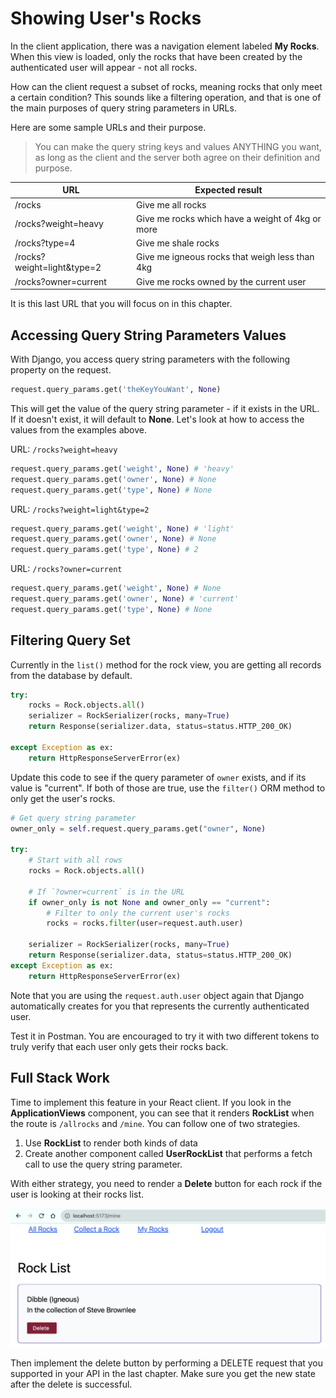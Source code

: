# Showing User's Rocks

In the client application, there was a navigation element labeled **My Rocks**. When this view is loaded, only the rocks that have been created by the authenticated user will appear - not all rocks.

How can the client request a subset of rocks, meaning rocks that only meet a certain condition? This sounds like a filtering operation, and that is one of the main purposes of query string parameters in URLs.

Here are some sample URLs and their purpose.

> You can make the query string keys and values ANYTHING you want, as long as the client and the server both agree on their definition and purpose.

| URL | Expected result |
|--|--|
| /rocks | Give me all rocks |
| /rocks?weight=heavy | Give me rocks which have a weight of 4kg or more |
| /rocks?type=4 | Give me shale rocks |
| /rocks?weight=light&type=2 | Give me igneous rocks that weigh less than 4kg |
| /rocks?owner=current | Give me rocks owned by the current user |

It is this last URL that you will focus on in this chapter.

## Accessing Query String Parameters Values

With Django, you access query string parameters with the following property on the request.

```py
request.query_params.get('theKeyYouWant', None)
```

This will get the value of the query string parameter - if it exists in the URL. If it doesn't exist, it will default to **None**. Let's look at how to access the values from the examples above.

URL: `/rocks?weight=heavy`

```py
request.query_params.get('weight', None) # 'heavy'
request.query_params.get('owner', None) # None
request.query_params.get('type', None) # None
```

URL: `/rocks?weight=light&type=2`

```py
request.query_params.get('weight', None) # 'light'
request.query_params.get('owner', None) # None
request.query_params.get('type', None) # 2
```

URL: `/rocks?owner=current`

```py
request.query_params.get('weight', None) # None
request.query_params.get('owner', None) # 'current'
request.query_params.get('type', None) # None
```

## Filtering Query Set

Currently in the `list()` method for the rock view, you are getting all records from the database by default.

```py
try:
    rocks = Rock.objects.all()
    serializer = RockSerializer(rocks, many=True)
    return Response(serializer.data, status=status.HTTP_200_OK)

except Exception as ex:
    return HttpResponseServerError(ex)
```

Update this code to see if the query parameter of `owner` exists, and if its value is "current". If both of those are true, use the `filter()` ORM method to only get the user's rocks.

```py
# Get query string parameter
owner_only = self.request.query_params.get("owner", None)

try:
    # Start with all rows
    rocks = Rock.objects.all()

    # If `?owner=current` is in the URL
    if owner_only is not None and owner_only == "current":
        # Filter to only the current user's rocks
        rocks = rocks.filter(user=request.auth.user)

    serializer = RockSerializer(rocks, many=True)
    return Response(serializer.data, status=status.HTTP_200_OK)
except Exception as ex:
    return HttpResponseServerError(ex)
```

Note that you are using the `request.auth.user` object again that Django automatically creates for you that represents the currently authenticated user.

Test it in Postman. You are encouraged to try it with two different tokens to truly verify that each user only gets their rocks back.

## Full Stack Work

Time to implement this feature in your React client. If you look in the **ApplicationViews** component, you can see that it renders **RockList** when the route is `/allrocks` and `/mine`. You can follow one of two strategies.

1. Use **RockList** to render both kinds of data
2. Create another component called **UserRockList** that performs a fetch call to use the query string parameter.

With either strategy, you need to render a **Delete** button for each rock if the user is looking at their rocks list.

![](./images/user-rock-list-with-delete.png)

Then implement the delete button by performing a DELETE request that you supported in your API in the last chapter. Make sure you get the new state after the delete is successful.

